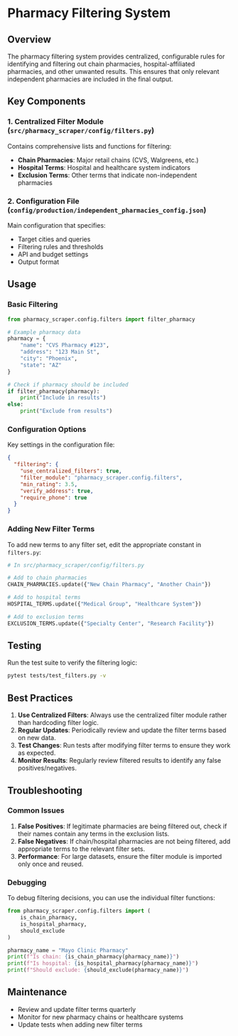 # Pharmacy Filtering System

## Overview
The pharmacy filtering system provides centralized, configurable rules for identifying and filtering out chain pharmacies, hospital-affiliated pharmacies, and other unwanted results. This ensures that only relevant independent pharmacies are included in the final output.

## Key Components

### 1. Centralized Filter Module (`src/pharmacy_scraper/config/filters.py`)

Contains comprehensive lists and functions for filtering:

- **Chain Pharmacies**: Major retail chains (CVS, Walgreens, etc.)
- **Hospital Terms**: Hospital and healthcare system indicators
- **Exclusion Terms**: Other terms that indicate non-independent pharmacies

### 2. Configuration File (`config/production/independent_pharmacies_config.json`)

Main configuration that specifies:
- Target cities and queries
- Filtering rules and thresholds
- API and budget settings
- Output format

## Usage

### Basic Filtering

```python
from pharmacy_scraper.config.filters import filter_pharmacy

# Example pharmacy data
pharmacy = {
    "name": "CVS Pharmacy #123",
    "address": "123 Main St",
    "city": "Phoenix",
    "state": "AZ"
}

# Check if pharmacy should be included
if filter_pharmacy(pharmacy):
    print("Include in results")
else:
    print("Exclude from results")
```

### Configuration Options

Key settings in the configuration file:

```json
{
  "filtering": {
    "use_centralized_filters": true,
    "filter_module": "pharmacy_scraper.config.filters",
    "min_rating": 3.5,
    "verify_address": true,
    "require_phone": true
  }
}
```

### Adding New Filter Terms

To add new terms to any filter set, edit the appropriate constant in `filters.py`:

```python
# In src/pharmacy_scraper/config/filters.py

# Add to chain pharmacies
CHAIN_PHARMACIES.update({"New Chain Pharmacy", "Another Chain"})

# Add to hospital terms
HOSPITAL_TERMS.update({"Medical Group", "Healthcare System"})

# Add to exclusion terms
EXCLUSION_TERMS.update({"Specialty Center", "Research Facility"})
```

## Testing

Run the test suite to verify the filtering logic:

```bash
pytest tests/test_filters.py -v
```

## Best Practices

1. **Use Centralized Filters**: Always use the centralized filter module rather than hardcoding filter logic.
2. **Regular Updates**: Periodically review and update the filter terms based on new data.
3. **Test Changes**: Run tests after modifying filter terms to ensure they work as expected.
4. **Monitor Results**: Regularly review filtered results to identify any false positives/negatives.

## Troubleshooting

### Common Issues

1. **False Positives**: If legitimate pharmacies are being filtered out, check if their names contain any terms in the exclusion lists.
2. **False Negatives**: If chain/hospital pharmacies are not being filtered, add appropriate terms to the relevant filter sets.
3. **Performance**: For large datasets, ensure the filter module is imported only once and reused.

### Debugging

To debug filtering decisions, you can use the individual filter functions:

```python
from pharmacy_scraper.config.filters import (
    is_chain_pharmacy,
    is_hospital_pharmacy,
    should_exclude
)

pharmacy_name = "Mayo Clinic Pharmacy"
print(f"Is chain: {is_chain_pharmacy(pharmacy_name)}")
print(f"Is hospital: {is_hospital_pharmacy(pharmacy_name)}")
print(f"Should exclude: {should_exclude(pharmacy_name)}")
```

## Maintenance

- Review and update filter terms quarterly
- Monitor for new pharmacy chains or healthcare systems
- Update tests when adding new filter terms
